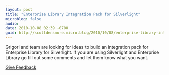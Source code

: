 ```yaml
---
layout: post
title: "Enterprise Library Integration Pack for Silverlight"
microblog: false
audio:
date: 2010-10-08 02:39 -0700
guid: http://scottdensmore.micro.blog/2010/10/08/enterprise-library-integration-pack-for-silverlight.html
---
```


Grigori and team are looking for ideas to build an integration pack for Enterprise Library for Silverlight. If you are using Silverlight and Enterprise Library go fill out some comments and let them know what you want.

[Give Feedback](http://blogs.msdn.com/b/agile/archive/2010/10/08/enterprise-library-integration-pack-for-silverlight-what-do-you-want-to-see-in-it.aspx)